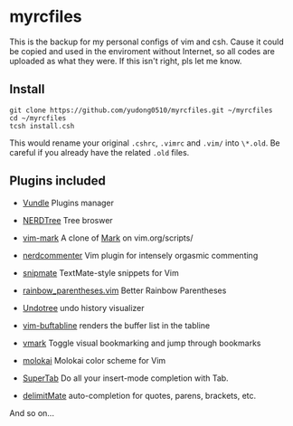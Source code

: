 
# myrcfiles

This is the backup for my personal configs of vim and csh. Cause it could be copied and used in the enviroment without Internet, so all codes are uploaded as what they were. If this isn't right, pls let me know.

## Install

    git clone https://github.com/yudong0510/myrcfiles.git ~/myrcfiles
    cd ~/myrcfiles
    tcsh install.csh

This would rename your original `.cshrc`, `.vimrc` and `.vim/` into `\*.old`. Be careful if you already have the related `.old` files.

## Plugins included
* [Vundle](https://github.com/VundleVim/Vundle.vim)                             Plugins manager

* [NERDTree](https://github.com/scrooloose/nerdtree)                            Tree broswer

* [vim-mark](https://github.com/dimasg/vim-mark)                                A clone of [Mark](http://www.vim.org/scripts/script.php?script_id=2666) on vim.org/scripts/

* [nerdcommenter](https://github.com/scrooloose/nerdcommenter)                  Vim plugin for intensely orgasmic commenting

* [snipmate](https://github.com/vim-scripts/snipMate)                           TextMate-style snippets for Vim

* [rainbow_parentheses.vim](https://github.com/kien/rainbow_parentheses.vim)    Better Rainbow Parentheses

* [Undotree](https://github.com/mbbill/undotree)                                undo history visualizer

* [vim-buftabline](https://github.com/ap/vim-buftabline)                        renders the buffer list in the tabline

* [vmark](https://github.com/michaelzhou999/vmark)                              Toggle visual bookmarking and jump through bookmarks

* [molokai](https://github.com/tomasr/molokai)                                  Molokai color scheme for Vim

* [SuperTab](https://github.com/vim-scripts/SuperTab--Van-Dewoestine)           Do all your insert-mode completion with Tab.

* [delimitMate](https://github.com/Raimondi/delimitMate)                        auto-completion for quotes, parens, brackets, etc.

And so on...
